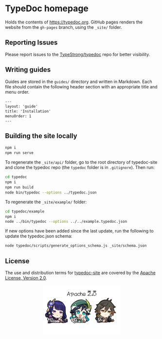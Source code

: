 # TypeDoc homepage

Holds the contents of https://typedoc.org.
GitHub pages renders the website from the `gh-pages` branch, using the `_site/` folder.

## Reporting Issues

Please report issues to the [TypeStrong/typedoc](https://github.com/TypeStrong/typedoc) repo for better visibility.

## Writing guides

Guides are stored in the `guides/` directory and written in Markdown. Each file should contain the following header section with an appropriate title and menu order.

```
---
layout: 'guide'
title: 'Installation'
menuOrder: 1
---
```

## Building the site locally

```bash
npm i
npm run serve
```

To regenerate the `_site/api/` folder, go to the root directory of
typedoc-site and clone the typedoc repo (the `typedoc` folder is in
`.gitignore`). Then run:

```bash
cd typedoc
npm i
npm run build
node bin/typedoc --options ../typedoc.json
```

To regenerate the `_site/example/` folder:

```bash
cd typedoc/example
npm i
node ../bin/typedoc --options ../../example.typedoc.json
```

If new options have been added since the last update, run the following to
update the typedoc.json schema:

```bash
node typedoc/scripts/generate_options_schema.js _site/schema.json
```

## License

The use and distribution terms for [typedoc-site](https://qubitpi.github.io/typedoc-site/) are covered by the
[Apache License, Version 2.0](http://www.apache.org/licenses/LICENSE-2.0.html).

<div align="center">
    <a href="https://opensource.org/licenses">
        <img align="center" width="50%" alt="License Illustration" src="https://github.com/QubitPi/QubitPi/blob/master/img/apache-2.png?raw=true">
    </a>
</div>
